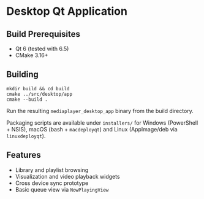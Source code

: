 # Desktop Qt Application

## Build Prerequisites
- Qt 6 (tested with 6.5)
- CMake 3.16+

## Building
```
mkdir build && cd build
cmake ../src/desktop/app
cmake --build .
```

Run the resulting `mediaplayer_desktop_app` binary from the build directory.

Packaging scripts are available under `installers/` for Windows (PowerShell + NSIS), macOS (bash + `macdeployqt`) and Linux (AppImage/deb via `linuxdeployqt`).

## Features
- Library and playlist browsing
- Visualization and video playback widgets
- Cross device sync prototype
- Basic queue view via `NowPlayingView`
